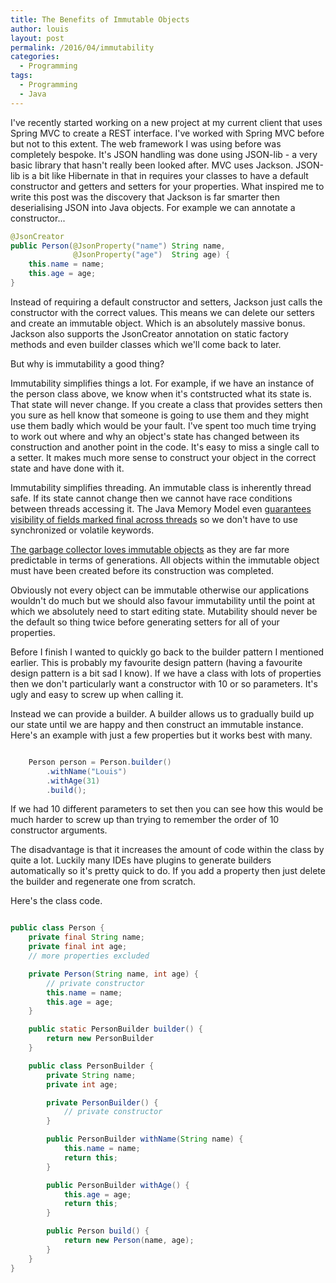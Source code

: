 ```yaml
---
title: The Benefits of Immutable Objects
author: louis
layout: post
permalink: /2016/04/immutability
categories:
  - Programming
tags:
  - Programming
  - Java
---
```

I've recently started working on a new project at my current client that uses Spring MVC to create a REST interface. I've worked with Spring MVC before but not to this extent. The web framework I was using before was completely bespoke. It's JSON handling was done using JSON-lib - a very basic library that hasn't really been looked after. MVC uses Jackson. JSON-lib is a bit like Hibernate in that in requires your classes to have a default constructor and getters and setters for your properties. What inspired me to write this post was the discovery that Jackson is far smarter then deserialising JSON into Java objects. For example we can annotate a constructor...

```java
@JsonCreator
public Person(@JsonProperty("name") String name,
              @JsonProperty("age")  String age) {
    this.name = name;
    this.age = age;
}
```
Instead of requiring a default constructor and setters, Jackson just calls the constructor with the correct values. This means we can delete our setters and create an immutable object. Which is an absolutely massive bonus. Jackson also supports the JsonCreator annotation on static factory methods and even builder classes which we'll come back to later.

But why is immutability a good thing?

Immutability simplifies things a lot. For example, if we have an instance of the person class above, we know when it's contstructed what its state is. That state will never change. If you create a class that provides setters then you sure as hell know that someone is going to use them and they might use them badly which would be your fault.  I've spent too much time trying to work out where and why an object's state has changed between its construction and another point in the code. It's easy to miss a single call to a setter. It makes much more sense to construct your object in the correct state and have done with it.

Immutability simplifies threading. An immutable class is inherently thread safe. If its state cannot change then we cannot have race conditions between threads accessing it. The Java Memory Model even [guarantees visibility of fields marked final across threads](http://www.ibm.com/developerworks/library/j-jtp03304/#4.0) so we don't have to use synchronized or volatile keywords.

[The garbage collector loves immutable objects](http://blog.takipi.com/5-tips-for-reducing-your-java-garbage-collection-overhead/) as they are far more predictable in terms of generations. All objects within the immutable object must have been created before its construction was completed.

Obviously not every object can be immutable otherwise our applications wouldn't do much but we should also favour immutability until the point at which we absolutely need to start editing state. Mutability should never be the default so thing twice before generating setters for all of your properties.

Before I finish I wanted to quickly go back to the builder pattern I mentioned earlier. This is probably my favourite design pattern (having a favourite design pattern is a bit sad I know). If we have a class with lots of properties then we don't particularly want a constructor with 10 or so parameters. It's ugly and easy to screw up when calling it.

Instead we can provide a builder. A builder allows us to gradually build up our state until we are happy and then construct an immutable instance. Here's an example with just a few properties but it works best with many.

```java

    Person person = Person.builder()
        .withName("Louis")
        .withAge(31)
        .build();

```
If we had 10 different parameters to set then you can see how this would be much harder to screw up than trying to remember the order of 10 constructor arguments.

The disadvantage is that it increases the amount of code within the class by quite a lot. Luckily many IDEs have plugins to generate builders automatically so it's pretty quick to do. If you add a property then just delete the builder and regenerate one from scratch.

Here's the class code.

```java

public class Person {
    private final String name;
    private final int age;
    // more properties excluded

    private Person(String name, int age) {
        // private constructor
        this.name = name;
        this.age = age;
    }

    public static PersonBuilder builder() {
        return new PersonBuilder
    }

    public class PersonBuilder {
        private String name;
        private int age;

        private PersonBuilder() {
            // private constructor
        }

        public PersonBuilder withName(String name) {
            this.name = name;
            return this;
        }

        public PersonBuilder withAge() {
            this.age = age;
            return this;
        }

        public Person build() {
            return new Person(name, age);
        }
    }
}

```
